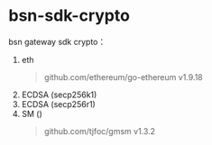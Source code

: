 # bsn-sdk-crypto


bsn gateway sdk crypto：
1. eth
   > github.com/ethereum/go-ethereum v1.9.18
2. ECDSA (secp256k1)
3. ECDSA (secp256r1)
4. SM ()
    > github.com/tjfoc/gmsm v1.3.2